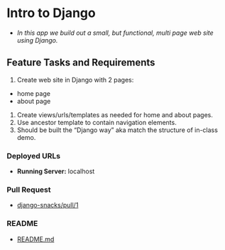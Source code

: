 # Intro to Django

+ *In this app we build out a small, but functional, multi page web site using Django.*

## Feature Tasks and Requirements

1. Create web site in Django with 2 pages:

+ home page
+ about page

1. Create views/urls/templates as needed for home and about pages.
1. Use ancestor template to contain navigation elements.
1. Should be built the “Django way” aka match the structure of in-class demo.

### Deployed URLs

+ **Running Server:** localhost

### Pull Request

+ [django-snacks/pull/1]('https://github.com/micgreene/django-snacks/pull/1')

### README

+ [README.md]('https://github.com/micgreene/django-snacks/blob/dev/django_snacks/README.md')
